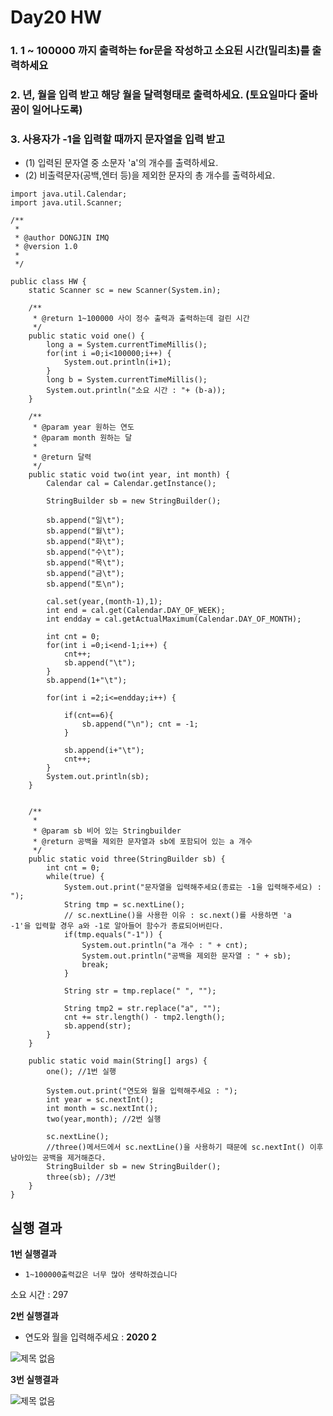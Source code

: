 # Day20 HW

### 1. 1 ~ 100000 까지 출력하는 for문을 작성하고 소요된 시간(밀리초)를 출력하세요
### 2. 년, 월을 입력 받고 해당 월을 달력형태로 출력하세요. (토요일마다 줄바꿈이 일어나도록) 
### 3. 사용자가 -1을 입력할 때까지 문자열을 입력 받고
- (1) 입력된 문자열 중 소문자 'a'의 개수를 출력하세요.
- (2) 비출력문자(공백,엔터 등)을 제외한 문자의 총 개수를 출력하세요.

```
import java.util.Calendar;
import java.util.Scanner;

/**
 * 
 * @author DONGJIN IMQ
 * @version 1.0
 * 
 */

public class HW {
	static Scanner sc = new Scanner(System.in);
	
	/**
	 * @return 1~100000 사이 정수 출력과 출력하는데 걸린 시간
	 */
	public static void one() {
		long a = System.currentTimeMillis();
		for(int i =0;i<100000;i++) {
			System.out.println(i+1);
		}
		long b = System.currentTimeMillis();
		System.out.println("소요 시간 : "+ (b-a));
	}
	
	/**
	 * @param year 원하는 연도
	 * @param month 원하는 달
	 * 
	 * @return 달력
	 */
	public static void two(int year, int month) {
		Calendar cal = Calendar.getInstance();
		
		StringBuilder sb = new StringBuilder();
		
		sb.append("일\t");
		sb.append("월\t");
		sb.append("화\t");
		sb.append("수\t");
		sb.append("목\t");
		sb.append("금\t");
		sb.append("토\n");
		
		cal.set(year,(month-1),1);
		int end = cal.get(Calendar.DAY_OF_WEEK);
		int endday = cal.getActualMaximum(Calendar.DAY_OF_MONTH);
		
		int cnt = 0;
		for(int i =0;i<end-1;i++) {
			cnt++;
			sb.append("\t");
		}
		sb.append(1+"\t");
		
		for(int i =2;i<=endday;i++) {
			
			if(cnt==6){
				sb.append("\n"); cnt = -1;
			}
			
			sb.append(i+"\t");
			cnt++;
		}
		System.out.println(sb);
	}


	/**
	 * 
	 * @param sb 비어 있는 Stringbuilder
	 * @return 공백을 제외한 문자열과 sb에 포함되어 있는 a 개수
	 */
	public static void three(StringBuilder sb) {
		int cnt = 0;
		while(true) {
			System.out.print("문자열을 입력해주세요(종료는 -1을 입력해주세요) : ");
			String tmp = sc.nextLine();
			// sc.nextLine()을 사용한 이유 : sc.next()를 사용하면 'a                -1'을 입력할 경우 a와 -1로 알아들어 함수가 종료되어버린다.
			if(tmp.equals("-1")) {
				System.out.println("a 개수 : " + cnt);
				System.out.println("공백을 제외한 문자열 : " + sb);
				break;
			}
			
			String str = tmp.replace(" ", "");
			
			String tmp2 = str.replace("a", "");
			cnt += str.length() - tmp2.length();
			sb.append(str);
		}
	}
	
	public static void main(String[] args) {
		one(); //1번 실행
		
		System.out.print("연도와 월을 입력해주세요 : ");
		int year = sc.nextInt();
		int month = sc.nextInt();
		two(year,month); //2번 실행
		
		sc.nextLine();
		//three()메서드에서 sc.nextLine()을 사용하기 때문에 sc.nextInt() 이후 남아있는 공백을 제거해준다.
		StringBuilder sb = new StringBuilder();
		three(sb); //3번 
	}
}
```
## 실행 결과

**1번 실행결과**

+ `1~100000출력값은 너무 많아 생략하겠습니다`

소요 시간 : 297

**2번 실행결과**	

+ 연도와 월을 입력해주세요 : **2020 2**

![제목 없음](https://user-images.githubusercontent.com/72785706/96362458-642eed00-1168-11eb-86a1-25d6ef214deb.png)

**3번 실행결과**

![제목 없음](https://user-images.githubusercontent.com/72785706/96362829-15368700-116b-11eb-8d50-243db49cca13.png)





